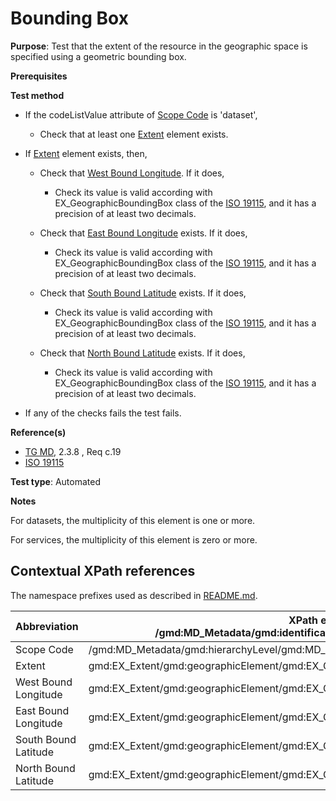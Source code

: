 # Bounding Box

**Purpose**: Test that the extent of the resource in the geographic space is specified using a geometric bounding box.

**Prerequisites**

**Test method**

* If the codeListValue attribute of [Scope Code](#scopeCode) is 'dataset',

    * Check that at least one [Extent](#extent) element exists.

* If [Extent](#extent) element exists, then,

    * Check that [West Bound Longitude](#west). If it does,
        * Check its value is valid according with EX_GeographicBoundingBox class of the [ISO 19115](https://www.iso.org/standard/53798.html), and it has a precision of at least two decimals.
    
    * Check that [East Bound Longitude](#east) exists. If it does,
        * Check its value is valid according with EX_GeographicBoundingBox class of the [ISO 19115](https://www.iso.org/standard/53798.html), and it has a precision of at least two decimals.
    
    * Check that [South Bound Latitude](#south) exists. If it does,
        * Check its value is valid according with EX_GeographicBoundingBox class of the [ISO 19115](https://www.iso.org/standard/53798.html), and it has a precision of at least two decimals.
    
    * Check that [North Bound Latitude](#north) exists. If it does,
        * Check its value is valid according with EX_GeographicBoundingBox class of the [ISO 19115](https://www.iso.org/standard/53798.html), and it has a precision of at least two decimals.

* If any of the checks fails the test fails.

**Reference(s)**	 

* [TG MD](./README.md#ref_TG_MD), 2.3.8 , Req c.19
* [ISO 19115](https://www.iso.org/standard/53798.html)


**Test type**: Automated

**Notes**

For datasets, the multiplicity of this element is one or more.

For services, the multiplicity of this element is zero or more.


## Contextual XPath references

The namespace prefixes used as described in [README.md](./README.md#namespaces).

Abbreviation                                   |  XPath expression (relative to /gmd:MD_Metadata/gmd:identificationInfo/gmd:MD_DataIdentification/gmd:extent)
-----------------------------------------------| -------------------------------------------------------------------------
<a name="scopeCode"></a> Scope Code | /gmd:MD_Metadata/gmd:hierarchyLevel/gmd:MD_ScopeCode
<a name="extent"></a> Extent | gmd:EX_Extent/gmd:geographicElement/gmd:EX_GeographicBoundingBox
<a name="west"></a> West Bound Longitude | gmd:EX_Extent/gmd:geographicElement/gmd:EX_GeographicBoundingBox/gmd:westBoundLongitude/gco:Decimal
<a name="east"></a> East Bound Longitude | gmd:EX_Extent/gmd:geographicElement/gmd:EX_GeographicBoundingBox/gmd:eastBoundLongitude/gco:Decimal
<a name="south"></a> South Bound Latitude | gmd:EX_Extent/gmd:geographicElement/gmd:EX_GeographicBoundingBox/gmd:southBoundLatitude/gco:Decimal
<a name="north"></a> North Bound Latitude | gmd:EX_Extent/gmd:geographicElement/gmd:EX_GeographicBoundingBox/gmd:northBoundLatitude/gco:Decimal
